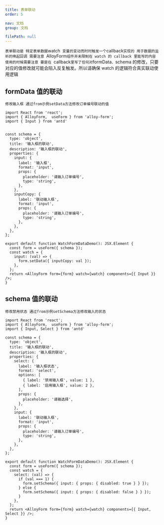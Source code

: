 ```yaml
---
title: 表单联动
order: 5

nav: 文档
group: 文档

filePath: null
---
```


`表单联动是 特定表单数据`watch` 变量的变动而时时触发一个`callback`实现的 用于数据的监听的唤起回调 需要注意 `AlloyForm`组件并未限制在 watch 的 callback 里能写的内容 使用的时候需要注意 要是在 `callback`里写了任何对`formData`、`schema 的修改，只要对应的值修改就可能会陷入反复触发。所以请确保 watch 的逻辑符合真实联动使用逻辑

## formData 值的联动
`修改输入框 通过from示例setData方法修改订单编号联动的值`

```tsx
import React from 'react';
import { AlloyForm,  useForm } from 'alloy-form';
import { Input } from 'antd'


const schema = {
  type: 'object',
  title: '输入框的联动',
  description: '输入框的联动',
  properties: {
    input: {
      label: '输入框',
      format: 'input',
      props: {
        placeholder: '请输入订单编号',
        type: 'string',
      },
    },
    inputCopy: {
      label: '联动输入框',
      format: 'input',
      props: {
        placeholder: '请输入订单编号',
        type: 'string',
      },
    },
  },
};

export default function WatchFormDataDemo(): JSX.Element {
  const form = useForm({ schema });
  const watch = {
    input: (val) => {
      form.setData({ inputCopy: val });
    },
  };
  return <AlloyForm form={form} watch={watch} components={{ Input }} />;
}
```

## schema 值的联动
`修改禁用状态 通过from示例setSchema方法修改输入的状态`

```tsx
import React from 'react';
import { AlloyForm,  useForm } from 'alloy-form';
import { Input, Select } from 'antd'

const schema = {
  type: 'object',
  title: '输入框的联动',
  description: '输入框的联动',
  properties: {
    select: {
      label: '输入框状态',
      format: 'select',
      options: [
        { label: '禁用输入框', value: 1 },
        { label: '启用输入框', value: 2 },
      ],
      props: {
        placeholder: '请输选择',
      },
    },
    input: {
      label: '联动输入框',
      format: 'input',
      props: {
        placeholder: '请输入订单编号',
        type: 'string',
      },
    },
  },
};

export default function WatchFormDataDemo(): JSX.Element {
  const form = useForm({ schema });
  const watch = {
    select: (val) => {
      if (val === 1) {
        form.setSchema({ input: { props: { disabled: true } } });
      } else {
        form.setSchema({ input: { props: { disabled: false } } });
      }
    },
  };
  return <AlloyForm form={form} watch={watch} components={{ Input, Select }} />;
}
```
